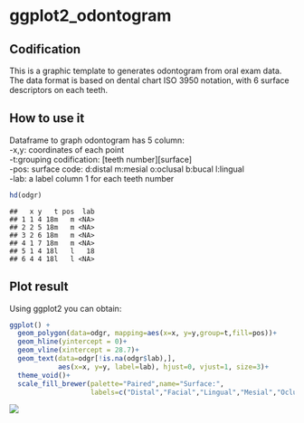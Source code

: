 ggplot2\_odontogram
================

## Codification

This is a graphic template to generates odontogram from oral exam data.
The data format is based on dental chart ISO 3950 notation, with 6
surface descriptors on each teeth.

## How to use it

Dataframe to graph odontogram has 5 column:  
\-x,y: coordinates of each point  
\-t:grouping codification: \[teeth number\]\[surface\]  
\-pos: surface code: d:distal m:mesial o:oclusal b:bucal l:lingual  
\-lab: a label column 1 for each teeth number

``` r
hd(odgr)
```

    ##   x y   t pos  lab
    ## 1 1 4 18m   m <NA>
    ## 2 2 5 18m   m <NA>
    ## 3 2 6 18m   m <NA>
    ## 4 1 7 18m   m <NA>
    ## 5 1 4 18l   l   18
    ## 6 4 4 18l   l <NA>

## Plot result

Using ggplot2 you can obtain:

``` r
ggplot() +
  geom_polygon(data=odgr, mapping=aes(x=x, y=y,group=t,fill=pos))+
  geom_hline(yintercept = 0)+
  geom_vline(xintercept = 28.7)+
  geom_text(data=odgr[!is.na(odgr$lab),], 
            aes(x=x, y=y, label=lab), hjust=0, vjust=1, size=3)+
  theme_void()+
  scale_fill_brewer(palette="Paired",name="Surface:",
                    labels=c("Distal","Facial","Lingual","Mesial","Oclusal"))
```

![](ggplot2odontogram_files/figure-gfm/pressure-1.png)<!-- -->
